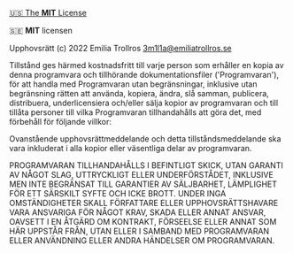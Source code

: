 [:us: The **MIT** License](https://github.com/3m1l1a/3m1l1a/LISENSE-en.md)

:sweden: **MIT** licensen

Upphovsrätt (c) 2022 Emilia Trollros <3m1l1a@emiliatrollros.se>

Tillstånd ges härmed kostnadsfritt till varje person som erhåller en kopia av denna programvara och tillhörande dokumentationsfiler ('Programvaran'), för att handla med Programvaran utan begränsningar, inklusive utan begränsning rätten att använda, kopiera, ändra, slå samman, publicera, distribuera, underlicensiera och/eller sälja kopior av programvaran och till tillåta personer till vilka Programvaran tillhandahålls att göra det, med förbehåll för följande villkor:

Ovanstående upphovsrättmeddelande och detta tillståndsmeddelande ska vara inkluderat i alla kopior eller väsentliga delar av programvaran.

PROGRAMVARAN TILLHANDAHÅLLS I BEFINTLIGT SKICK, UTAN GARANTI AV NÅGOT SLAG, UTTRYCKLIGT ELLER UNDERFÖRSTÅDET, INKLUSIVE MEN INTE BEGRÄNSAT TILL GARANTIER AV SÄLJBARHET, LÄMPLIGHET FÖR ETT SÄRSKILT SYFTE OCH ICKE BROTT. UNDER INGA OMSTÄNDIGHETER SKALL FÖRFATTARE ELLER UPPHOVSRÄTTSHAVARE VARA ANSVARIGA FÖR NÅGOT KRAV, SKADA ELLER ANNAT ANSVAR, OAVSETT I EN ÅTGÄRD OM KONTRAKT, FÖRSEELSE ELLER ANNAT SOM HÄR UPPSTÅR FRÅN, UTAN ELLER I SAMBAND MED PROGRAMVARAN ELLER ANVÄNDNING ELLER ANDRA HÄNDELSER OM PROGRAMVARAN.